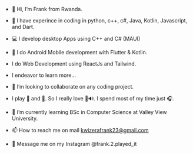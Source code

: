- 👋 Hi, I’m Frank from Rwanda.
- 👀 I have experince in coding in python, c++, c#, Java, Kotlin, Javascript, and Dart.
- 💻 I develop desktop Apps using C++ and C# (MAUI)
- 📱 I do Android Mobile development with Flutter & Kotlin.
-  I do Web Development using ReactJs and Tailwind.
-  I endeavor to learn more...
-  💞️ I’m looking to collaborate on any coding project.
- I play 🎷 and 🎸. So I really love 🎵🔊. I spend most of my time just 🎧.
- 🌱 I’m currently learning BSc in Computer Science at Valley View University.

- 📫 How to reach me on mail kwizerafrank23@gmail.com
- 💬 Message me on my Instagram @frank.2.played_it


<!---
Burkifa23/Burkifa23 is a ✨ special ✨ repository because its `README.md` (this file) appears on your GitHub profile.
You can click the Preview link to take a look at your changes.
--->
